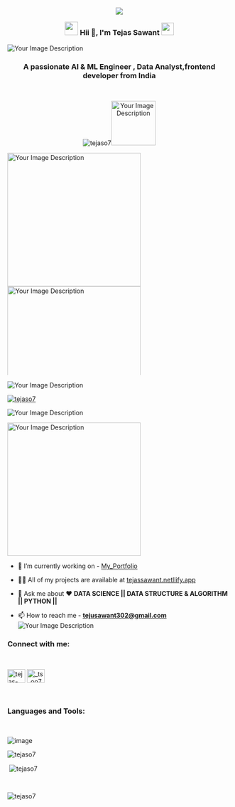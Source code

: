  <h3 align="center">

![](https://capsule-render.vercel.app/api?type=waving&color=gradient&height=100&section=header)

<img src="https://camo.githubusercontent.com/5bbf8ca61ef5f92684489ace45ad6f45984fff87a621040c62b1fe31e3005ff9/687474703a2f2f692e696d6775722e636f6d2f436a34724d72532e676966" width="30">
  Hii 👋, I'm <b>Tejas Sawant</b>
<img src="https://media.giphy.com/media/hvRJCLFzcasrR4ia7z/giphy.gif" width="28">
</h3>

![Your Image Description](https://user-images.githubusercontent.com/74038190/212284158-e840e285-664b-44d7-b79b-e264b5e54825.gif)
<h3 align="center">A passionate AI & ML Engineer , Data Analyst,frontend developer from India</h3><br>
<p align="center"> <img src="https://komarev.com/ghpvc/?username=tejaso7&label=Profile%20views&color=0e75b6&style=flat" alt="tejaso7" /><img src="https://user-images.githubusercontent.com/74038190/212257472-08e52665-c503-4bd9-aa20-f5a4dae769b5.gif" alt="Your Image Description" width="100">
 </p>
 
<div style="height: 500px; overflow-y: auto;">
<img src="https://media.giphy.com/media/3iyKHMIKg5VWG6qHUm/giphy.gif" alt="Your Image Description" width="300" />
<img src="https://user-images.githubusercontent.com/74038190/218265814-3084a4ba-809c-4135-afc0-8685d0f634b3.gif" alt="Your Image Description" width="300" />
</div>


![Your Image Description](https://user-images.githubusercontent.com/74038190/212284115-f47cd8ff-2ffb-4b04-b5bf-4d1c14c0247f.gif)

<p align="left"> <a href="https://github.com/ryo-ma/github-profile-trophy"><img src="https://github-profile-trophy.vercel.app/?username=tejaso7" alt="tejaso7" /></a> </p>

![Your Image Description](https://user-images.githubusercontent.com/74038190/212284115-f47cd8ff-2ffb-4b04-b5bf-4d1c14c0247f.gif)

<img src="https://user-images.githubusercontent.com/74038190/229223156-0cbdaba9-3128-4d8e-8719-b6b4cf741b67.gif" alt="Your Image Description" width="300" />

 
 






- 🔭 I’m currently working on - [My_Portfolio](https://tejassawantportfolio.vercel.app/)

- 👨‍💻 All of my projects are available at [tejassawant.netllify.app](tejassawant.netllify.app)

- 💬 Ask me about ❤️ **DATA SCIENCE || DATA STRUCTURE & ALGORITHM || PYTHON ||**

- 📫 How to reach me - **tejusawant302@gmail.com**
  <br>
  ![Your Image Description](https://user-images.githubusercontent.com/74038190/212284115-f47cd8ff-2ffb-4b04-b5bf-4d1c14c0247f.gif)


<h3 align="left">Connect with me:</h3><br>
<p align="left">
<a href="https://linkedin.com/in/tejas-sawant-3a9b5820b" target="blank"><img align="center" src="https://raw.githubusercontent.com/rahuldkjain/github-profile-readme-generator/master/src/images/icons/Social/linked-in-alt.svg" alt="tejas-sawant-3a9b5820b" height="30" width="40" /></a>
<a href="https://instagram.com/_ts_oo7_" target="blank"><img align="center" src="https://raw.githubusercontent.com/rahuldkjain/github-profile-readme-generator/master/src/images/icons/Social/instagram.svg" alt="_ts_oo7_" height="30" width="40" /></a>
</p>


<br>

<h3 align="left">Languages and Tools:</h3>
<br>

![image](https://github.com/Tejaso7/Tejaso7/assets/115860482/847288c0-20d0-4d2d-8b97-9fe81c1424b5)




<p><img align="left" src="https://github-readme-stats.vercel.app/api/top-langs?username=tejaso7&show_icons=true&locale=en&layout=compact" alt="tejaso7" /></p><br>

<p>&nbsp;<img align="center" src="https://github-readme-stats.vercel.app/api?username=tejaso7&show_icons=true&locale=en" alt="tejaso7" /></p><br>

<p><img align="center" src="https://github-readme-streak-stats.herokuapp.com/?user=tejaso7&" alt="tejaso7" /></p>
